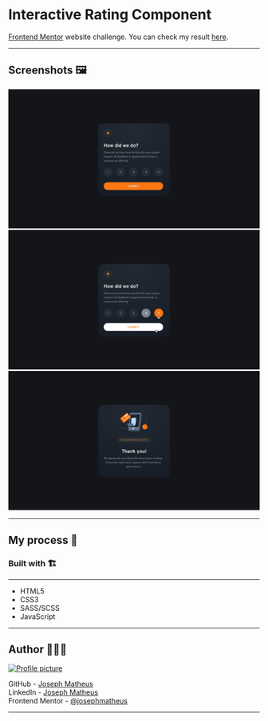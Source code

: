 # Interactive Rating Component

[Frontend Mentor](https://www.frontendmentor.io/challenges/advice-generator-app-QdUG-13db/hub/advice-generator-app-xc999hubLx) website challenge. You can check my result [here](https://josephmatheus.github.io/interactive-rating-component/).

---

## Screenshots 🖼

![desktop-design](assets/images/desktop-design.jpg)
![active-states](assets/images/active-states.jpg)
![desktop-design02](assets/images/desktop-thank-you-state.jpg)

---

## My process 📝

### Built with 🏗

---

- HTML5
- CSS3
- SASS/SCSS
- JavaScript

---

## Author 👷🏻‍♂️

<a href="https://www.github.com/josephmatheus">
    <img src="https://avatars.githubusercontent.com/u/89085971?v=4" alt="Profile picture" width="100px">
</a>

GitHub - [Joseph Matheus](https://github.com/josephmatheus) <br>
LinkedIn - [Joseph Matheus](https://www.linkedin.com/in/josephmatheus/) <br>
Frontend Mentor - [@josephmatheus](https://www.frontendmentor.io/profile/josephmatheus)

---
